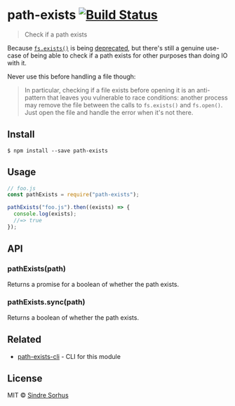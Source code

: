 # path-exists [![Build Status](https://travis-ci.org/sindresorhus/path-exists.svg?branch=master)](https://travis-ci.org/sindresorhus/path-exists)

> Check if a path exists

Because
[`fs.exists()`](https://nodejs.org/api/fs.html#fs_fs_exists_path_callback) is
being [deprecated](https://github.com/iojs/io.js/issues/103), but there's still
a genuine use-case of being able to check if a path exists for other purposes
than doing IO with it.

Never use this before handling a file though:

> In particular, checking if a file exists before opening it is an anti-pattern
> that leaves you vulnerable to race conditions: another process may remove the
> file between the calls to `fs.exists()` and `fs.open()`. Just open the file
> and handle the error when it's not there.

## Install

```
$ npm install --save path-exists
```

## Usage

```js
// foo.js
const pathExists = require("path-exists");

pathExists("foo.js").then((exists) => {
  console.log(exists);
  //=> true
});
```

## API

### pathExists(path)

Returns a promise for a boolean of whether the path exists.

### pathExists.sync(path)

Returns a boolean of whether the path exists.

## Related

- [path-exists-cli](https://github.com/sindresorhus/path-exists-cli) - CLI for
  this module

## License

MIT © [Sindre Sorhus](https://sindresorhus.com)
